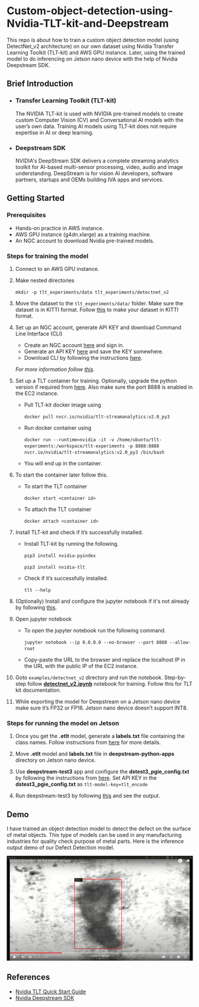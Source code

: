 # Custom-object-detection-using-Nvidia-TLT-kit-and-Deepstream

This repo is about how to train a custom object detection model (using DetectNet_v2 architecture) on our own dataset using Nvidia Transfer Learning Toolkit (TLT-kit) and AWS GPU instance. Later, using the trained model to do inferencing on Jetson nano device with the help of Nvidia Deepstream SDK.

## Brief Introduction

- ### Transfer Learning Toolkit (TLT-kit)
    The NVIDIA TLT-kit is used with NVIDIA pre-trained models to create custom Computer Vision (CV) and Conversational AI models with the user’s own data. Training AI models using TLT-kit does not require expertise in AI or deep learning.
- ### Deepstream SDK
    NVIDIA's DeepStream SDK delivers a complete streaming analytics toolkit for AI-based multi-sensor processing, video, audio and image understanding. DeepStream is for vision AI developers, software partners, startups and OEMs building IVA apps and services.


## Getting Started

### Prerequisites
- Hands-on practice in AWS instance.
- AWS GPU instance (g4dn.xlarge) as a training machine.
- An NGC account to download Nvidia pre-trained models.

### Steps for training the model

1. Connect to an AWS GPU instance.
2. Make nested directories

    ```mkdir -p tlt_experiments/data tlt_experiments/detectnet_v2```

3. Move the dataset to the ```tlt_experiments/data/``` folder. Make sure the dataset is in KITTI format. Follow [this](https://docs.nvidia.com/tao/tao-toolkit/text/data_annotation_format.html#id3) to make your dataset in KITTI format.
4. Set up an NGC account, generate API KEY and download Command Line Interface (CLI)
    - Create an NGC account [here](https://ngc.nvidia.com/signin) and sign in.
    - Generate an API KEY [here](https://ngc.nvidia.com/setup) and save the KEY somewhere.
    - Download CLI by following the instructions [here](https://ngc.nvidia.com/setup).
    
    *For more information follow [this](https://www.youtube.com/watch?v=pCGc_sybX-s&t=379s&ab_channel=joevvaldivia).*

5. Set up a TLT container for training. Optionally, upgrade the python version if required from [here](https://dev.to/serhatteker/how-to-upgrade-to-python-3-7-on-ubuntu-18-04-18-10-5hab). Also make sure the port 8888 is enabled in the EC2 instance.
    - Pull TLT-kit docker image using 
        
        ```docker pull nvcr.io/nvidia/tlt-streamanalytics:v2.0_py3```
    - Run docker container using 
        
        ```docker run --runtime=nvidia -it -v /home/ubuntu/tlt-experiments:/workspace/tlt-experiments -p 8888:8888 nvcr.io/nvidia/tlt-streamanalytics:v2.0_py3 /bin/bash```
    
    - You will end up in the container.
6. To start the container later follow this.
    - To start the TLT container
        
        ```docker start <container id>``` 
    - To attach the TLT container
        
        ```docker attach <container id>```

7. Install TLT-kit and check if it’s successfully installed.
    - Install TLT-kit by running the following.
        
        ```pip3 install nvidia-pyindex```

        ```pip3 install nvidia-tlt```
    
    - Check if it’s successfully installed.
        
        ```tlt --help```

8. (Optionally) Install and configure the jupyter notebook if it's not already by following [this](https://www.youtube.com/watch?v=qYe5J5lBvn4&t=396s&ab_channel=SrceCde).

9. Open jupyter notebook
    - To open the jupyter notebook run the following command.
        
        ```jupyter notebook --ip 0.0.0.0 --no-browser --port 8888 --allow-root```
    
    - Copy-paste the URL to the browser and replace the localhost IP in the URL with the public IP of the EC2 instance.


10. Goto ```examples/detectnet_v2``` directory and run the notebook. Step-by-step follow **[detectnet_v2.ipynb](examples/detectnet_v2.ipynb)** notebook for training. Follow this for TLT kit documentation.
11. While exporting the model for Deepstream on a Jetson nano device make sure it’s FP32 or FP16. Jetson nano device doesn’t support INT8.

### Steps for running the model on Jetson

1. Once you get the **.etlt** model, generate a **labels.txt** file containing the class names. Follow instructions from [here](https://docs.nvidia.com/tao/archive/tlt-20/tlt-user-guide/text/deploying_to_deepstream.html#integrating-a-detectnet-v2-model) for more details.
2. Move **.etlt** model and **labels.txt** file in **deepstream-python-apps** directory on Jetson nano device.
3. Use **deepstream-test3** app and configure the **dstest3_pgie_config.txt** by following the instructions from [here](https://docs.nvidia.com/tao/archive/tlt-20/tlt-user-guide/text/deploying_to_deepstream.html#integrating-a-detectnet-v2-model).
Set API KEY in the **dstest3_pgie_config.txt** as
    ```tlt-model-key=tlt_encode```

4. Run deepstream-test3 by following [this](https://github.com/NVIDIA-AI-IOT/deepstream_python_apps/tree/master/apps/deepstream-test3) and see the output.

## Demo

I have trained an object detection model to detect the defect on the surface of metal objects. This type of models can be used in any manufacturing industries for quality check purpose of metal parts. Here is the inference output demo of our Defect Detection model.

[![Sample Output](sample_image.png)](https://youtu.be/7NOCFuCDX0A)

## References

- [Nvidia TLT Quick Start Guide](https://docs.nvidia.com/metropolis/TLT/tlt-user-guide/text/tlt_quick_start_guide.html)
- [Nvidia Deepstream SDK](https://developer.nvidia.com/deepstream-sdk#:~:text=NVIDIA's%20DeepStream%20SDK%20delivers%20a,building%20IVA%20apps%20and%20services.)
